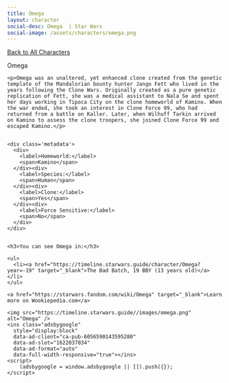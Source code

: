 ```yaml
---
title: Omega
layout: character
social-desc: Omega  | Star Wars
social-image: /assets/characters/omega.png
---
```

<a href="/character" class="smaller">Back to All Characters</a>

<div class="character-profile container">
  <div class="col-10">
    <p>
    Omega             
    </p>

    <p>Omega was an unaltered, yet enhanced clone created from the genetic template of the Mandalorian bounty hunter Jango Fett who lived in the years following the Clone Wars. Originally created as a pure genetic replication of Fett, she was a medical assistant to Nala Se and spent her days working in Tipoca City on the clone homeworld of Kamino. When the war ended, she took an interest in Clone Force 99, who had returned from a battle on Kaller. Later, when Wilhuff Tarkin arrived on Kamino to assess the clone troopers, she joined Clone Force 99 and escaped Kamino.</p>


    <div class='metadata'>
      <div>
        <label>Homeworld:</label>
        <span>Kamino</span>
      </div><div>
        <label>Species:</label>
        <span>Human</span>
      </div><div>
        <label>Clone:</label>
        <span>Yes</span>
      </div><div>
        <label>Force Sensitive:</label>
        <span>No</span>
      </div>
    </div>


    <h3>You can see Omega in:</h3>

    <ul>
      <li><a href="https://timeline.starwars.guide/character/Omega?year=-19" target="_blank">The Bad Batch, 19 BBY (13 years old)</a></li>
    </ul>

    <a href="https://starwars.fandom.com/wiki/Omega" target="_blank">Learn more on Wookiepedia.com</a>
  </div>
  <div class="character_image col-2">
    
    <img src="https://timeline.starwars.guide//images/omega.png" alt="Omega" />
    <ins class="adsbygoogle"
      style="display:block"
      data-ad-client="ca-pub-6056590143595280"
      data-ad-slot="1622037034"
      data-ad-format="auto"
      data-full-width-responsive="true"></ins>
    <script>
        (adsbygoogle = window.adsbygoogle || []).push({});
    </script>
  </div>
</div>
